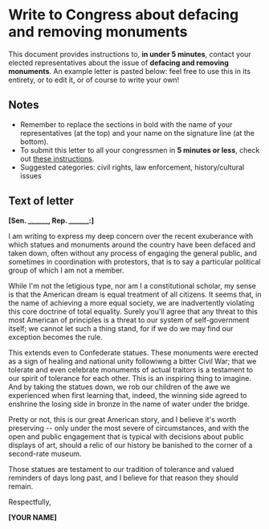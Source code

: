 # Write to Congress about defacing and removing monuments

This document provides instructions to, **in under 5 minutes**, contact your elected representatives about the issue of **defacing and removing monuments**. An example letter is pasted below: feel free to use this in its entirety, or to edit it, or of course to write your own!

## Notes

- Remember to replace the sections in bold with the name of your representatives (at the top) and your name on the signature line (at the bottom).
- To submit this letter to all your congressmen in **5 minutes or less**, check out [these instructions](https://github.com/timbodini/write-to-congress).
- Suggested categories: civil rights, law enforcement, history/cultural issues

## Text of letter 

**[Sen. ______, Rep. ______:]**

I am writing to express my deep concern over the recent exuberance with which statues and monuments around the country have been defaced and taken down, often without any process of engaging the general public, and sometimes in coordination with protestors, that is to say a particular political group of which I am not a member.

While I'm not the letigious type, nor am I a constitutional scholar, my sense is that the American dream is equal treatment of all citizens. It seems that, in the name of achieving a more equal society, we are inadvertently violating this core doctrine of total equality. Surely you'll agree that any threat to this most American of principles is a threat to our system of self-government itself; we cannot let such a thing stand, for if we do we may find our exception becomes the rule.

This extends even to Confederate statues. These monuments were erected as a sign of healing and national unity followiwng a bitter Civil War; that we tolerate and even celebrate monuments of actual traitors is a testament to our spirit of tolerance for each other. This is an inspiring thing to imagine. And by taking the statues down, we rob our children of the awe we experienced when first learning that, indeed, the winning side agreed to enshrine the losing side in bronze in the name of water under the bridge. 

Pretty or not, this is our great American story, and I believe it's worth preserving -- only under the most severe of circumstances, and with the open and public engagement that is typical with decisions about public displays of art, should a relic of our history be banished to the corner of a second-rate museum.

Those statues are testament to our tradition of tolerance and valued reminders of days long past, and I believe for that reason they should remain.

Respectfully,

**[YOUR NAME]**

